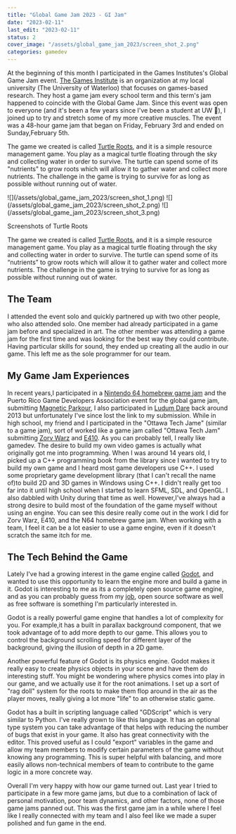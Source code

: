 ```yaml
---
title: "Global Game Jam 2023 - GI Jam"
date: "2023-02-11"
last_edit: "2023-02-11"
status: 2
cover_image: "/assets/global_game_jam_2023/screen_shot_2.png"
categories: gamedev
---
```


At the beginning of this month I participated in the Games Institutes's
Global Game Jam event. [The Games
Institute](https://uwaterloo.ca/games-institute/) is an organization at
my local university (The University of Waterloo) that focuses on
games-based research. They host a game jam every school term and this
term's jam happened to coincide with the Global Game Jam. Since this
event was open to everyone (and it's been a few years since I've been a
student at UW 👴️), I joined up to try and stretch some of my more
creative muscles. The event was a 48-hour game jam that began on Friday,
February 3rd and ended on Sunday,February 5th.

The game we created is called [Turtle
Roots](https://globalgamejam.org/2023/games/turtle-roots-5), and it is a
simple resource management game. You play as a magical turtle floating
through the sky and collecting water in order to survive. The turtle can
spend some of its "nutrients" to grow roots which will allow it to
gather water and collect more nutrients. The challenge in the game is
trying to survive for as long as possible without running out of water.

<div class="gallery">
![](/assets/global_game_jam_2023/screen_shot_1.png)
![](/assets/global_game_jam_2023/screen_shot_2.png)
![](/assets/global_game_jam_2023/screen_shot_3.png)

Screenshots of Turtle Roots
</div>
 

The game we created is called [Turtle Roots](https://globalgamejam.org/2023/games/turtle-roots-5), and it is a 
simple resource management game. You play as a magical turtle floating through the sky and collecting water
in order to survive. The turtle can spend some of its “nutrients” to grow roots which will allow it to gather 
water and collect more nutrients. The challenge in the game is trying to survive for as long as possible without 
running out of water.

## The Team

I attended the event solo and quickly partnered up with two other people, who also attended solo. One member had 
already participated in a game jam before and specialized in art. The other member was attending a game jam for 
the first time and was looking for the best way they could contribute. Having particular skills for sound, they 
ended up creating all the audio in our game. This left me as the sole programmer for our team.

## My Game Jam Experiences

In recent years,I participated in a [Nintendo 64 homebrew game
jam](n64brew-gamejam-2021) and the
Puerto Rico Game Developers Association event for the global game jam,
submitting [Magnetic
Parkour](https://globalgamejam.org/2022/games/magnetic-parkour-6), I
also participated in [Ludum Dare](https://ldjam.com/) back around 2013
but unfortunately I've since lost the link to my submission. While in
high school, my friend and I participated in the "Ottawa Tech Jame"
(similar to a game jam), sort of worked like a game jam called "Ottawa
Tech Jam" submitting [Zorv Warz](http://www.fastquake.com/projects/zorvwarz/) and
[E410](http://www.fastquake.com/projects/worldseed/). As you can
probably tell, I really like gamedev. The desire to build my own video
games is actually what originally got me into programming. When I was
around 14 years old, I picked up a C++ programming book from the library
since I wanted to try to build my own game and I heard most game
developers use C++. I used some proprietary game development library
(that I can't recall the name of)to build 2D and 3D games in Windows
using C++. I didn't really get too far into it until high school when I
started to learn SFML, SDL, and OpenGL. I also dabbled with Unity during
that time as well. However,I've always had a strong desire to build most
of the foundation of the game myself without using an engine. You can
see this desire really come out in the work I did for Zorv Warz, E410,
and the N64 homebrew game jam. When working with a team, I feel it can
be a lot easier to use a game engine, even if it doesn't scratch the
same itch for me.

## The Tech Behind the Game

Lately I've had a growing interest in the game engine called
[Godot](https://godotengine.org/), and wanted to use this opportunity to
learn the engine more and build a game in it. Godot is interesting to me
as its a completely open source game engine, and as you can probably
guess from my [job](2022_igalia_graphics_team), open source software as well as 
free software is something I'm particularly interested in.

Godot is a really powerful game engine that handles a lot of complexity
for you. For example,it has a built in parallax background component,
that we took advantage of to add more depth to our game. This allows you
to control the background scrolling speed for different layer of the
background, giving the illusion of depth in a 2D game.

Another powerful feature of Godot is its physics engine. Godot makes it
really easy to create physics objects in your scene and have them do
interesting stuff. You might be wondering where physics comes into play
in our game, and we actually use it for the root animations. I set up a
sort of "rag doll" system for the roots to make them flop around in the
air as the player moves, really giving a lot more "life" to an otherwise
static game.

Godot has a built in scripting language called "GDScript" which is very
similar to Python. I've really grown to like this language. It has an
optional type system you can take advantage of that helps with reducing
the number of bugs that exist in your game. It also has great
connectivity with the editor. This proved useful as I could "export"
variables in the game and allow my team members to modify certain
parameters of the game without knowing any programming. This is super
helpful with balancing, and more easily allows non-technical members of
team to contribute to the game logic in a more concrete way.

Overall I'm very happy with how our game turned out. Last year I tried
to participate in a few more game jams, but due to a combination of lack
of personal motivation, poor team dynamics, and other factors, none of
those game jams panned out. This was the first game jam in a while where
I feel like I really connected with my team and I also feel like we made
a super polished and fun game in the end.
